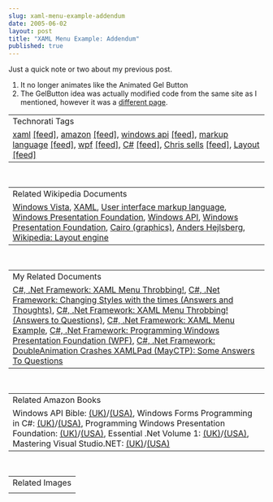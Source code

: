 ```yaml
---
slug: xaml-menu-example-addendum
date: 2005-06-02
layout: post
title: "XAML Menu Example: Addendum"
published: true
---
```

<p>Just a quick note or two about my previous post. </p><ol>
<li>It no longer animates like the Animated Gel Button</li>
<li>The GelButton idea was actually modified code from the same site as I mentioned, however it was a <a href="http://feeds.feedburner.com/DesignersLovenet?m=28">different page</a>.<p />
</li>
</ol><p /><table class="TechnoratiHead TagHeader">
<tr><td>Technorati Tags</td></tr>
<tr class="Technorati"><td>
<a href="http://www.technorati.com/tag/xaml" class="Tag" rel="tag">xaml</a> <a href="http://feeds.technorati.com/feed/posts/tag/xaml" class="Tag">[feed]</a>, <a href="http://www.technorati.com/tag/amazon" class="Tag" rel="tag">amazon</a> <a href="http://feeds.technorati.com/feed/posts/tag/amazon" class="Tag">[feed]</a>, <a href="http://www.technorati.com/tag/windows%20api" class="Tag" rel="tag">windows api</a> <a href="http://feeds.technorati.com/feed/posts/tag/windows%20api" class="Tag">[feed]</a>, <a href="http://www.technorati.com/tag/markup%20language" class="Tag" rel="tag">markup language</a> <a href="http://feeds.technorati.com/feed/posts/tag/markup%20language" class="Tag">[feed]</a>, <a href="http://www.technorati.com/tag/wpf" class="Tag" rel="tag">wpf</a> <a href="http://feeds.technorati.com/feed/posts/tag/wpf" class="Tag">[feed]</a>, <a href="http://www.technorati.com/tag/C%23" class="Tag" rel="tag">C#</a> <a href="http://feeds.technorati.com/feed/posts/tag/C%23" class="Tag">[feed]</a>, <a href="http://www.technorati.com/tag/Chris%20sells" class="Tag" rel="tag">Chris sells</a> <a href="http://feeds.technorati.com/feed/posts/tag/Chris%20sells" class="Tag">[feed]</a>, <a href="http://www.technorati.com/tag/Layout" class="Tag" rel="tag">Layout</a> <a href="http://feeds.technorati.com/feed/posts/tag/Layout" class="Tag">[feed]</a>
</td></tr>
</table><br /><table class="TechnoratiHead TagHeader">
<tr><td>Related Wikipedia Documents</td></tr>
<tr class="Technorati"><td>
<a href="http://en.wikipedia.org/wiki/Windows_Longhorn" class="Tag" rel="tag">Windows Vista</a>, <a href="http://en.wikipedia.org/wiki/XAML" class="Tag" rel="tag">XAML</a>, <a href="http://en.wikipedia.org/wiki/User_interface_markup_language" class="Tag" rel="tag">User interface markup language</a>, <a href="http://en.wikipedia.org/wiki/Avalon_(API)" class="Tag" rel="tag">Windows Presentation Foundation</a>, <a href="http://en.wikipedia.org/wiki/Windows_API" class="Tag" rel="tag">Windows API</a>, <a href="http://en.wikipedia.org/wiki/Windows_Presentation_Foundation" class="Tag" rel="tag">Windows Presentation Foundation</a>, <a href="http://en.wikipedia.org/wiki/Cairo_(graphics)" class="Tag" rel="tag">Cairo (graphics)</a>, <a href="http://en.wikipedia.org/wiki/Anders_Hejlsberg" class="Tag" rel="tag">Anders Hejlsberg</a>, <a href="http://en.wikipedia.org/wiki/Layout_engine" class="Tag" rel="tag">Wikipedia: Layout engine</a>
</td></tr>
</table><br /><table class="TechnoratiHead TagHeader">
<tr><td>My Related Documents</td></tr>
<tr class="Technorati"><td>
<a href="http://www.kinlan.co.uk/2005/06/xaml-menu-throbbing.html" class="Tag" rel="tag">C#, .Net Framework: XAML Menu Throbbing!</a>, <a href="http://www.kinlan.co.uk/2005/06/changing-styles-with-times-answers-and.html" class="Tag" rel="tag">C#, .Net Framework: Changing Styles with the times (Answers and Thoughts)</a>, <a href="http://www.kinlan.co.uk/2005/06/xaml-menu-throbbing-answers-to.html" class="Tag" rel="tag">C#, .Net Framework: XAML Menu Throbbing! (Answers to Questions)</a>, <a href="http://www.kinlan.co.uk/2005/06/xaml-menu-example.html" class="Tag" rel="tag">C#, .Net Framework: XAML Menu Example</a>, <a href="http://www.kinlan.co.uk/2005/11/programming-windows-presentation.html" class="Tag" rel="tag">C#, .Net Framework: Programming Windows Presentation Foundation (WPF)</a>, <a href="http://www.kinlan.co.uk/2005/06/doubleanimation-crashes-xamlpad-mayctp_10.html" class="Tag" rel="tag">C#, .Net Framework: DoubleAnimation Crashes XAMLPad (MayCTP): Some Answers To Questions</a>
</td></tr>
</table><br /><table class="TechnoratiHead TagHeader">
<tr><td>Related Amazon Books</td></tr>
<tr class="Technorati"><td>Windows API Bible: <a href="http://www.amazon.co.uk/exec/obidos/redirect?tag=cnetfra-21%26link_code=xm2%26camp=2025%26creative=165953%26path=http://www.amazon.co.uk/gp/redirect.html%253fASIN=1878739158%2526tag=cnetfra-21%2526lcode=xm2%2526cID=2025%2526ccmID=165953%2526location=/o/ASIN/1878739158%25253FSubscriptionId=0CM2PVF6VAHJQKW5G782" class="Tag" rel="tag">(UK)</a>/<a href="http://www.amazon.com/exec/obidos/redirect?tag=cnetfra-20%26link_code=xm2%26camp=2025%26creative=165953%26path=http://www.amazon.com/gp/redirect.html%253fASIN=1878739158%2526tag=cnetfra-20%2526lcode=xm2%2526cID=2025%2526ccmID=165953%2526location=/o/ASIN/1878739158%25253FSubscriptionId=0CM2PVF6VAHJQKW5G782" class="Tag" rel="tag">(USA)</a>, Windows Forms Programming in C#: <a href="http://www.amazon.co.uk/exec/obidos/redirect?tag=cnetfra-21%26link_code=xm2%26camp=2025%26creative=165953%26path=http://www.amazon.co.uk/gp/redirect.html%253fASIN=0321116208%2526tag=cnetfra-21%2526lcode=xm2%2526cID=2025%2526ccmID=165953%2526location=/o/ASIN/0321116208%25253FSubscriptionId=0CM2PVF6VAHJQKW5G782" class="Tag" rel="tag">(UK)</a>/<a href="http://www.amazon.com/exec/obidos/redirect?tag=cnetfra-20%26link_code=xm2%26camp=2025%26creative=165953%26path=http://www.amazon.com/gp/redirect.html%253fASIN=0321116208%2526tag=cnetfra-20%2526lcode=xm2%2526cID=2025%2526ccmID=165953%2526location=/o/ASIN/0321116208%25253FSubscriptionId=0CM2PVF6VAHJQKW5G782" class="Tag" rel="tag">(USA)</a>, Programming Windows Presentation Foundation: <a href="http://www.amazon.co.uk/exec/obidos/redirect?tag=cnetfra-21%26link_code=xm2%26camp=2025%26creative=165953%26path=http://www.amazon.co.uk/gp/redirect.html%253fASIN=0596101139%2526tag=cnetfra-21%2526lcode=xm2%2526cID=2025%2526ccmID=165953%2526location=/o/ASIN/0596101139%25253FSubscriptionId=0CM2PVF6VAHJQKW5G782" class="Tag" rel="tag">(UK)</a>/<a href="http://www.amazon.com/exec/obidos/redirect?tag=cnetfra-20%26link_code=xm2%26camp=2025%26creative=165953%26path=http://www.amazon.com/gp/redirect.html%253fASIN=0596101139%2526tag=cnetfra-20%2526lcode=xm2%2526cID=2025%2526ccmID=165953%2526location=/o/ASIN/0596101139%25253FSubscriptionId=0CM2PVF6VAHJQKW5G782" class="Tag" rel="tag">(USA)</a>, Essential .Net Volume 1: <a href="http://www.amazon.co.uk/exec/obidos/redirect?tag=cnetfra-21%26link_code=xm2%26camp=2025%26creative=165953%26path=http://www.amazon.co.uk/gp/redirect.html%253fASIN=0201734117%2526tag=cnetfra-21%2526lcode=xm2%2526cID=2025%2526ccmID=165953%2526location=/o/ASIN/0201734117%25253FSubscriptionId=0CM2PVF6VAHJQKW5G782" class="Tag" rel="tag">(UK)</a>/<a href="http://www.amazon.com/exec/obidos/redirect?tag=cnetfra-20%26link_code=xm2%26camp=2025%26creative=165953%26path=http://www.amazon.com/gp/redirect.html%253fASIN=0201734117%2526tag=cnetfra-20%2526lcode=xm2%2526cID=2025%2526ccmID=165953%2526location=/o/ASIN/0201734117%25253FSubscriptionId=0CM2PVF6VAHJQKW5G782" class="Tag" rel="tag">(USA)</a>, Mastering Visual Studio.NET: <a href="http://www.amazon.co.uk/exec/obidos/redirect?tag=cnetfra-21%26link_code=xm2%26camp=2025%26creative=165953%26path=http://www.amazon.co.uk/gp/redirect.html%253fASIN=0596003609%2526tag=cnetfra-21%2526lcode=xm2%2526cID=2025%2526ccmID=165953%2526location=/o/ASIN/0596003609%25253FSubscriptionId=0CM2PVF6VAHJQKW5G782" class="Tag" rel="tag">(UK)</a>/<a href="http://www.amazon.com/exec/obidos/redirect?tag=cnetfra-20%26link_code=xm2%26camp=2025%26creative=165953%26path=http://www.amazon.com/gp/redirect.html%253fASIN=0596003609%2526tag=cnetfra-20%2526lcode=xm2%2526cID=2025%2526ccmID=165953%2526location=/o/ASIN/0596003609%25253FSubscriptionId=0CM2PVF6VAHJQKW5G782" class="Tag" rel="tag">(USA)</a>
</td></tr>
</table><br /><table class="TechnoratiHead TagHeader">
<tr><td>Related Images</td></tr>
<tr class="Technorati"><td></td></tr>
</table><br /><div class="blogger-post-footer"><img class="posterous_download_image" src="https://blogger.googleusercontent.com/tracker/8109338-111773827371863081?l=www.kinlan.co.uk%2Findex.html" height="1" alt="" width="1" /></div>

